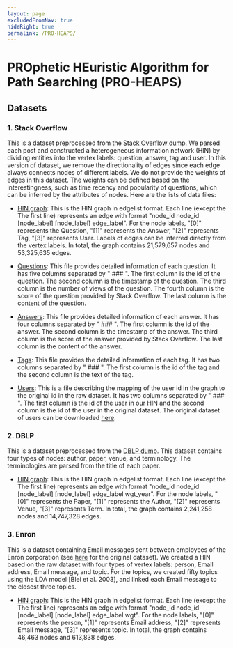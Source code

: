 ```yaml
---
layout: page
excludedFromNav: true
hideRight: true
permalink: /PRO-HEAPS/
---
```


# PROphetic HEuristic Algorithm for Path Searching (PRO-HEAPS)

## Datasets
### 1. Stack Overflow
This is a dataset preprocessed from the [Stack Overflow dump](https://archive.org/details/stackexchange). 
We parsed each post and constructed a heterogeneous information network (HIN) by dividing entities into the vertex labels: question, answer, tag and user. 
In this version of dataset, we remove the directionality of edges since each edge always connects nodes of different labels. 
We do not provide the weights of edges in this dataset. The weights can be defined based on the interestingness, such as time recency and popularity of questions, 
which can be inferred by the attributes of nodes. Here are the lists of data files:

* [HIN graph](http://web.cse.ohio-state.edu/~liang.420/datasets/SOF_HIN.edgelist.gz): This is the HIN graph in edgelist format. Each line (except the The first line) represents an edge with format "node_id node_id \[node_label\] \[node_label\] edge_label". For the node labels, "[0]" represents the Question, "[1]" represents the Answer, "[2]" represents Tag, "[3]" represents User. Labels of edges can be inferred directly from the vertex labels. In total, the graph contains 21,579,657 nodes and 53,325,635 edges.

* [Questions](https://drive.google.com/open?id=0B51ZquKpPTzMQ1JndlMtSUY3azg): This file provides detailed information of each question. It has five columns separated by " ### ". The first column is the id of the question. The second column is the timestamp of the question. The third column is the number of views of the question. The fourth column is the score of the question provided by Stack Overflow. The last column is the content of the question.

* [Answers](https://drive.google.com/open?id=0B51ZquKpPTzMQnU1MGN4cm1kSGs): This file provides detailed information of each answer. It has four columns separated by " ### ". The first column is the id of the answer. The second column is the timestamp of the answer. The third column is the score of the answer provided by Stack Overflow. The last column is the content of the answer.

* [Tags](http://web.cse.ohio-state.edu/~liang.420/datasets/Tag.new.gz): This file provides the detailed information of each tag. It has two columns separated by " ### ". The first column is the id of the tag and the second column is the text of the tag.

* [Users](http://web.cse.ohio-state.edu/~liang.420/datasets/User.new.gz): This is a file describing the mapping of the user id in the graph to the original id in the raw dataset. It has two columns separated by " ### ". The first column is the id of the user in our HIN and the second column is the id of the user in the original dataset. The original dataset of users can be downloaded [here](https://drive.google.com/open?id=0B51ZquKpPTzMMjA2cE16ZFV3Wjg).

### 2. DBLP
This is a dataset preprocessed from the [DBLP dump](http://dblp.uni-trier.de/xml/). This dataset contains four types of nodes: author, paper, venue, and terminology. The terminologies are parsed from the title of each paper.  
* [HIN graph](https://drive.google.com/file/d/0BxYPnHj3Q4pSOWJUUjdPMFRRMWs/view?usp=sharing): This is the HIN graph in edgelist format. Each line (except the The first line) represents an edge with format "node_id node_id \[node_label\] \[node_label\] edge_label wgt_year". 
For the node labels, "[0]" represents the Paper, "[1]" represents the Author, "[2]" represents Venue, "[3]" represents Term.
In total, the graph contains 2,241,258 nodes and 14,747,328 edges. 

### 3. Enron
This is a dataset containing Email messages sent between employees of the Enron
corporation (see [here](https://www.cs.cmu.edu/~./enron/) for the original dataset). 
We created a HIN based on the raw dataset with four types of vertex labels:
person, Email address, Email message, and topic. For the topics, we created fifty topics
using the LDA model [Blei et al. 2003], and linked each Email message to the closest three
topics.
* [HIN graph](https://drive.google.com/file/d/0BxYPnHj3Q4pSemluR0dTb1VfQ1U/view?usp=sharing): This is the HIN graph in edgelist format. Each line (except the The first line) represents an edge with format "node_id node_id \[node_label\] \[node_label\] edge_label wgt". For the node labels, "[0]" represents the person, "[1]" represents Email address, "[2]" represents Email message, "[3]" represents topic.
In total, the graph contains 46,463 nodes and 613,838 edges.
